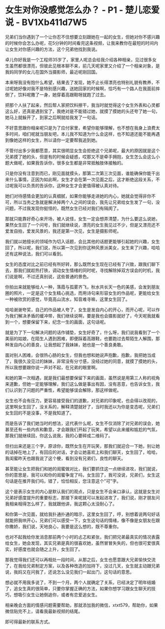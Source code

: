 # 女生对你没感觉怎么办？ - P1 - 楚儿恋爱说 - BV1Xb411d7W5

兄弟们当你遇到了一个让你忍不住想要立刻跟她在一起的女生，但她对你不感兴趣的时候你会怎么办呢，花5分钟的时间看完这条视频，让我来教你在最短的时间内让女生对你感兴趣的方法，这个兄弟他找到我说。

卓儿你好我是一个工程师35岁了，家里人呢总会给我介绍各种相亲，见过很多女生虽然都很漂亮，但彼此见根本聊不来，前几天呢家里又介绍了一个相亲对象，是我妈同学的女儿在国外当摄影师，最近呢刚回国。

本来呀我没有抱什么希望，结果去了发现，她不止长得漂亮也特别礼貌有教养，不过呢她好像对我不是特别感兴趣，送她回家的时候啊，恰巧有一个路人在我面前摔倒了，饮料呢撒了一身，她穿着高跟鞋呀就跑了过去。

把那个人扶了起来，然后帮人家把饮料擦干，我当时就觉得这个女生外表和心灵都这么好，还真是遇到宝了，我绝对是不能错过她，就摸了摸她的头还夸了她一句，她马上就躲开了，到家之后啊就给我发了一句话。

不好意思跟你相亲呢只是为了应付家里，希望你能够理解，也不想在我身上浪费太多时间，咱们呢就当朋友吧，本儿我不知道为什么会这样，也不知道还能不能再遇到像她这样的女生，所以请你一定要帮我追到她。

不管付出多少我都愿意，其实很明显女生会拒绝这个兄弟呢，最大的原因就是这个兄弟摸了她的头，但是有的时候会疑惑，哎那又不是牵手拥抱，女生怎么会这么小题大做呢，如果我告诉你，很多女生都是非常抵触肢体接触的。

只是你没有注意到而已，刚见面就摸头，那第二次第三次见面，谁能确保你能干出来什么事情，正因为如此啊，女生才会在第一次见面之后，这才断绝这段关系，不过呢我可以负责的告诉你，这种女生才会更值得被认真对待。

她们对待感情会更加的认真细腻，如果你能够走进她的内心，她就会觉得非你不可，所以当务之急就是解决掉两个人之间的误会，我先让兄弟给女生发了一句，没问题，不过我发现你挺怪的，既然女生已经对我们有隔阂了。

那就只能靠好奇心来开场，被人说怪，女生一定会想弄清楚，为什么要这么说她，果然女生回了一个问号，我们就继续说，漂亮的女生我见过不少，但是又漂亮还不爱发自拍，爱发风景的，我还是第一次见，女生是摄影师呢。

我们就以她擅长的领域作为切入话题，会比其他的话题更能够引起她的兴趣，女生回了，所以呢，我们说，所以第一次见到你这种风景派美女，女生来了兴趣，哈哈还有这种说法，我们可以看到。

女生的态度对比之前已经有所好转，那么既然女生现在已经有了兴致，跟我们聊下去，那我们就趁热打铁，调动女生情绪的同时呢，寻找解除掉双方误会的时机，我们说是啊，不过还真别说，这些普通的景色。

你拍出来就能够给人一种，落霞与孤雾齐飞，秋水共长天一色的美感，会发到朋友圈的照片，一定是这个女生精心挑选，而用诗句来形容女生的作品呢，更能给女生一种被欣赏的感觉，毕竟高山流水，知音难寻嘛，这里女生回了。

哈哈谢谢夸奖，自己的作品被人夸了，女生是发自内心的开心，而开心呢，可以作为我们解决矛盾的缓冲带，我们继续说啊，要是我也会摄影就好了，今天呢我就看到一个，想要保留下来，纪念一生的画面，这句话呢。

就是为了下一句解决问题的话作铺垫，女生好奇了，什么呀，我们说我看到了一个美丽的姑娘，在陌生人遇到困难，即便踩着高跟鞋，也要跑过去帮陌生人解围，那种发自内心的善良，让我想起了我妹妹，她也是一个善良勇敢。

面对别人困难，会很热心肠的女生，但我也想和她说声抱歉，抱歉，我把她当成了，我很久没见过的妹妹，非常没有分寸感，没经过她的同意，就摸了摸她的头，所以我想要跟你说一声对不起，在兄弟的眼里啊。

和她的第一次相遇，就是我们最想要保留下来的画面，虽然说是用第三人称的视角来道歉，但她一定能够理解，我们这么做是事出有因，没有恶意，也告诉女生，我们认识到了问题的严重性，希望能够误会解除，那这样做呢。

女生也不会有压力，更容易接受我们的道歉，对兄弟的印象呢，也会得以改观的，这里啊女生回了，没关系的，解释清楚就好了，当时我还以为你是变态呢，兄弟们女生回的不是没事，不是我知道了。

而是告诉了我们她当时的想法，这代表什么呢，女生不仅消除了对兄弟的误会，她甚至还有一些内疚和歉意，才会跟我们开起了玩笑，希望以此来缓和尴尬的气氛，那我们就继续回，你这么说我，我的心要碎成二维码了。

但扫出来还是三个字，原谅你，既然女生在开玩笑，那我们就迎合一下她，别让她的话掉在地上了，有回应的对话，才会让她喜欢上和我们聊天，女生回了，哈哈，我闺蜜昨天也跟我说了这个梗，看到没有兄弟们，良性的聊天。

甚至能让女生把我们和她的闺蜜做对比，我们要抓住这一点继续进攻，我们就说，你的意思是，我可以和你的闺蜜争宠了吗，女生回了，我可没说，兄弟们，女生这句话是在推开我们吗，错了，恰恰相反，您注意这个"可"字。

这个是表示女生的内心是默认我们的观点，只是女生不会亲口承认，这就是女生对兄弟好感度提升的重要标志，那接下来呢就可以发起进攻了，我们说，刚才朋友问我相亲相得怎么样了，我就跟他讲，我这颗心太没耐心了。

和你第一次见面，就给我扑通扑通的暗示，这里女生回了，哼，别想着说两句好话就能把我哄开心，兄弟们可以感受一下，女生这句话的情绪，像不像是女朋友在跟你撒娇，我们说，天地良心，我要是这么想的，既不尊重你。

也对不起我给你发消息那前两个小时的忐忑和紧张，我们把兄弟最真实的情况表露给女生，她会发现，其实兄弟是真的很喜欢她，虽然冒冒失失的，但也很可爱很真实，好感度也就会随之上升，女生回了。

那我觉得我们还可以再相处一段时间，从那之后，女生也愿意跟大兄弟愉快交流了，在我给兄弟制定方案，以及各种改造的加持下，没过几天，女生就主动跟兄弟说，我妈又在问我了，还说怎么没见我们一起出门，这句话的意思。

想必就不用我多说了，不到一个月，两个人就确定了关系，已经决定了明年结婚了，追女生真的很简单，只要你掌握正确的方法，如果你想学习跟女生聊天的技巧，想吸引女生让她倒追你，或者有恋爱追女生。

相亲晚会方面的情感问题需要帮助，那就添加我的微信，xtxt579，帮助你，如果微信贴完不上，请看我最新视频的结尾。

即可得最新的联系方式。